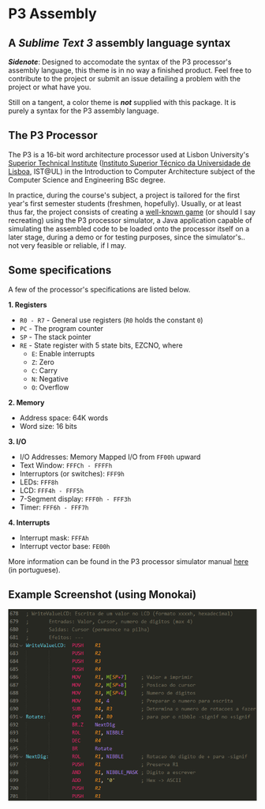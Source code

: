 # P3 Assembly
## A *Sublime Text 3* assembly language syntax

__*Sidenote*__: Designed to accomodate the syntax of the P3 processor's assembly
language, this theme is in no way a finished product. Feel free to contribute
to the project or submit an issue detailing a problem with the project or what
have you.

Still on a tangent, a color theme is __*not*__ supplied with this package. It is
purely a syntax for the P3 assembly language.


## The P3 Processor

The P3 is a 16-bit word architecture processor used at Lisbon University's 
[Superior Technical Institute][1] ([Instituto Superior Técnico da Universidade 
de Lisboa][2], IST@UL) in the Introduction to Computer Architecture subject of 
the Computer Science and Engineering BSc degree.

In practice, during the course's subject, a project is tailored for the first
year's first semester students (freshmen, hopefully). Usually, or at least thus
far, the project consists of creating a [well-known game][3] (or should I say
recreating) using the P3 processor simulator, a Java application capable of
simulating the assembled code to be loaded onto the processor itself on a later
stage, during a demo or for testing purposes, since the simulator's.. not very
feasible or reliable, if I may.


## Some specifications

A few of the processor's specifications are listed below.

__1. Registers__

  - `R0 - R7` - General use registers (`R0` holds the constant `0`)
  - `PC` - The program counter
  - `SP` - The stack pointer
  - `RE` - State register with 5 state bits, EZCNO, where
    - `E`: Enable interrupts
    - `Z`: Zero
    - `C`: Carry
    - `N`: Negative
    - `O`: Overflow 

__2. Memory__

  - Address space: 64K words
  - Word size: 16 bits

__3. I/O__

  - I/O Addresses: Memory Mapped I/O from `FF00h` upward
  - Text Window: `FFFCh - FFFFh`
  - Interruptors (or switches): `FFF9h`
  - LEDs: `FFF8h`
  - LCD: `FFF4h - FFF5h`
  - 7-Segment display: `FFF0h - FFF3h`
  - Timer: `FFF6h - FFF7h`

__4. Interrupts__

  - Interrupt mask: `FFFAh`
  - Interrupt vector base: `FE00h`

More information can be found in the P3 processor simulator manual [here][4] (in
 portuguese).


## Example Screenshot (using Monokai)
![p3assembly-monokai](p3assembly-monokai.png)

[1]: https://tecnico.ulisboa.pt/en/ "Técnico Lisboa"
[2]: https://tecnico.ulisboa.pt/pt/ "Técnico Lisboa"
[3]: https://github.com/ist181045/iac1415-tron "IAC Project - 14'15"
[4]: https://fenix.tecnico.ulisboa.pt/downloadFile/1970943312270159/Manual_P3.pdf "Manual do Simulador do P3"
